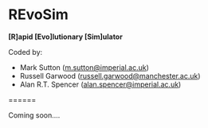 
REvoSim
=======
**[R]apid [Evo]lutionary [Sim]ulator**
 
Coded by:
 - Mark Sutton (m.sutton@imperial.ac.uk)
 - Russell Garwood (russell.garwood@manchester.ac.uk)
 - Alan R.T. Spencer (alan.spencer@imperial.ac.uk)


======

Coming soon....

